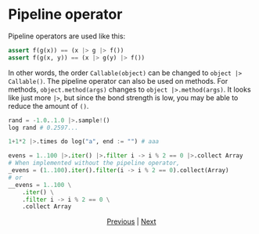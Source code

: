 # Pipeline operator

Pipeline operators are used like this:

```python
assert f(g(x)) == (x |> g |> f())
assert f(g(x, y)) == (x |> g(y) |> f())
```

In other words, the order `Callable(object)` can be changed to `object |> Callable()`.
The pipeline operator can also be used on methods. For methods, `object.method(args)` changes to `object |>.method(args)`.
It looks like just more `|>`, but since the bond strength is low, you may be able to reduce the amount of `()`.

```python
rand = -1.0..1.0 |>.sample!()
log rand # 0.2597...

1+1*2 |>.times do log("a", end := "") # aaa

evens = 1..100 |>.iter() |>.filter i -> i % 2 == 0 |>.collect Array
# When implemented without the pipeline operator,
_evens = (1..100).iter().filter(i -> i % 2 == 0).collect(Array)
# or
__evens = 1..100 \
    .iter() \
    .filter i -> i % 2 == 0 \
    .collect Array
```

<p align='center'>
    <a href='./32_error_handling.md'>Previous</a> | <a href='./34_integration_with_Python.md'>Next</a>
</p>
